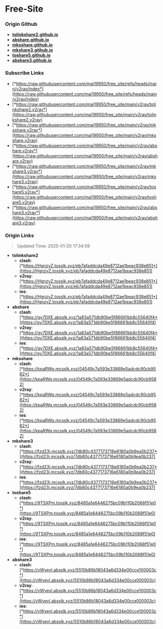 # Free-Site

### Origin Github

- [**tolinkshare2.github.io**](https://github.com/tolinkshare2/tolinkshare2.github.io)
- [**abshare.github.io**](https://github.com/abshare/abshare.github.io)
- [**mksshare.github.io**](https://github.com/mksshare/mksshare.github.io)
- [**mkshare3.github.io**](https://github.com/mkshare3/mkshare3.github.io)
- [**toshare5.github.io**](https://github.com/toshare5/toshare5.github.io)
- [**abshare3.github.io**](https://github.com/abshare3/abshare3.github.io)

### Subscribe Links

- [*https://raw.githubusercontent.com/mai19950/free_site/refs/heads/main/v2ray/index*](https://raw.githubusercontent.com/mai19950/free_site/refs/heads/main/v2ray/index)
- [*https://raw.githubusercontent.com/mai19950/free_site/main/v2ray/tolinkshare2.v2ray*](https://raw.githubusercontent.com/mai19950/free_site/main/v2ray/tolinkshare2.v2ray)
- [*https://raw.githubusercontent.com/mai19950/free_site/main/v2ray/mksshare.v2ray*](https://raw.githubusercontent.com/mai19950/free_site/main/v2ray/mksshare.v2ray)
- [*https://raw.githubusercontent.com/mai19950/free_site/main/v2ray/abshare.v2ray*](https://raw.githubusercontent.com/mai19950/free_site/main/v2ray/abshare.v2ray)
- [*https://raw.githubusercontent.com/mai19950/free_site/main/v2ray/mkshare3.v2ray*](https://raw.githubusercontent.com/mai19950/free_site/main/v2ray/mkshare3.v2ray)
- [*https://raw.githubusercontent.com/mai19950/free_site/main/v2ray/toshare5.v2ray*](https://raw.githubusercontent.com/mai19950/free_site/main/v2ray/toshare5.v2ray)
- [*https://raw.githubusercontent.com/mai19950/free_site/main/v2ray/abshare3.v2ray*](https://raw.githubusercontent.com/mai19950/free_site/main/v2ray/abshare3.v2ray)

### Origin Links

> Updated Time: 2025-01-20 17:34:59

- **tolinkshare2**
  - **clash**: [*https://HgnzyZ.tosslk.xyz/eb7afaddcda49e8712ae1beac938e851*](https://HgnzyZ.tosslk.xyz/eb7afaddcda49e8712ae1beac938e851)
  - **v2ray**: [*https://HgnzyZ.tosslk.xyz/eb7afaddcda49e8712ae1beac938e851*](https://HgnzyZ.tosslk.xyz/eb7afaddcda49e8712ae1beac938e851)
  - **ios**: [*https://HgnzyZ.tosslk.xyz/eb7afaddcda49e8712ae1beac938e851*](https://HgnzyZ.tosslk.xyz/eb7afaddcda49e8712ae1beac938e851)
- **abshare**
  - **clash**: [*https://gy7DXE.absslk.xyz/1a83a571db90be5f86661bb8c55640f4*](https://gy7DXE.absslk.xyz/1a83a571db90be5f86661bb8c55640f4)
  - **v2ray**: [*https://gy7DXE.absslk.xyz/1a83a571db90be5f86661bb8c55640f4*](https://gy7DXE.absslk.xyz/1a83a571db90be5f86661bb8c55640f4)
  - **ios**: [*https://gy7DXE.absslk.xyz/1a83a571db90be5f86661bb8c55640f4*](https://gy7DXE.absslk.xyz/1a83a571db90be5f86661bb8c55640f4)
- **mksshare**
  - **clash**: [*https://kpaRWq.mcsslk.xyz/04549c7a593e33869e5adcdc90cb9582*](https://kpaRWq.mcsslk.xyz/04549c7a593e33869e5adcdc90cb9582)
  - **v2ray**: [*https://kpaRWq.mcsslk.xyz/04549c7a593e33869e5adcdc90cb9582*](https://kpaRWq.mcsslk.xyz/04549c7a593e33869e5adcdc90cb9582)
  - **ios**: [*https://kpaRWq.mcsslk.xyz/04549c7a593e33869e5adcdc90cb9582*](https://kpaRWq.mcsslk.xyz/04549c7a593e33869e5adcdc90cb9582)
- **mkshare3**
  - **clash**: [*https://fzd23j.mcsslk.xyz/7db80c4377173716e6180a0b9ea0b237*](https://fzd23j.mcsslk.xyz/7db80c4377173716e6180a0b9ea0b237)
  - **v2ray**: [*https://fzd23j.mcsslk.xyz/7db80c4377173716e6180a0b9ea0b237*](https://fzd23j.mcsslk.xyz/7db80c4377173716e6180a0b9ea0b237)
  - **ios**: [*https://fzd23j.mcsslk.xyz/7db80c4377173716e6180a0b9ea0b237*](https://fzd23j.mcsslk.xyz/7db80c4377173716e6180a0b9ea0b237)
- **toshare5**
  - **clash**: [*https://9TSXPm.tosslk.xyz/8485a1e6446275bc09b110b2068f51e0*](https://9TSXPm.tosslk.xyz/8485a1e6446275bc09b110b2068f51e0)
  - **v2ray**: [*https://9TSXPm.tosslk.xyz/8485a1e6446275bc09b110b2068f51e0*](https://9TSXPm.tosslk.xyz/8485a1e6446275bc09b110b2068f51e0)
  - **ios**: [*https://9TSXPm.tosslk.xyz/8485a1e6446275bc09b110b2068f51e0*](https://9TSXPm.tosslk.xyz/8485a1e6446275bc09b110b2068f51e0)
- **abshare3**
  - **clash**: [*https://vWyevl.absslk.xyz/5510b86b18043a6d334e00cce100003c*](https://vWyevl.absslk.xyz/5510b86b18043a6d334e00cce100003c)
  - **v2ray**: [*https://vWyevl.absslk.xyz/5510b86b18043a6d334e00cce100003c*](https://vWyevl.absslk.xyz/5510b86b18043a6d334e00cce100003c)
  - **ios**: [*https://vWyevl.absslk.xyz/5510b86b18043a6d334e00cce100003c*](https://vWyevl.absslk.xyz/5510b86b18043a6d334e00cce100003c)
